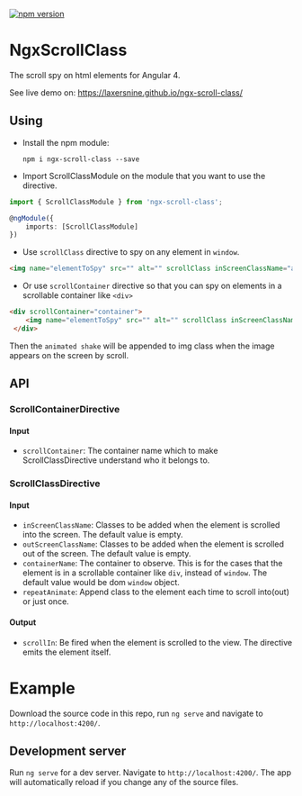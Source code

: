 [![npm version](https://badge.fury.io/js/ngx-scroll-class.svg)](https://www.npmjs.com/package/ngx-scroll-class)

# NgxScrollClass

The scroll spy on html elements for Angular 4.

See live demo on: https://laxersnine.github.io/ngx-scroll-class/

## Using

*   Install the npm module:

        npm i ngx-scroll-class --save

*   Import ScrollClassModule on the module that you want to use the directive.

```typescript
import { ScrollClassModule } from 'ngx-scroll-class';

@ngModule({
    imports: [ScrollClassModule]
})
```

*   Use `scrollClass` directive to spy on any element in `window`.

```html
<img name="elementToSpy" src="" alt="" scrollClass inScreenClassName="animated shake"/>
```

*   Or use `scrollContainer` directive so that you can spy on elements in a scrollable container like `<div>`

```html
<div scrollContainer="container">
    <img name="elementToSpy" src="" alt="" scrollClass inScreenClassName="animated shake" containerName="container"/>
 </div>
```

Then the `animated shake` will be appended to img class when the image appears on the screen by scroll.

## API

### ScrollContainerDirective

#### Input

*   `scrollContainer`: The container name which to make ScrollClassDirective understand who it belongs to.

### ScrollClassDirective

#### Input

*   `inScreenClassName`: Classes to be added when the element is scrolled into the screen. The default value is empty.
*   `outScreenClassName`: Classes to be added when the element is scrolled out of the screen. The default value is empty.
*   `containerName`: The container to observe. This is for the cases that the element is in a scrollable container like `div`, instead of `window`.
    The default value would be dom `window` object.
*   `repeatAnimate`: Append class to the element each time to scroll into(out) or just once.

#### Output

*   `scrollIn`: Be fired when the element is scrolled to the view. The directive emits the element itself.

# Example

Download the source code in this repo, run `ng serve` and navigate to `http://localhost:4200/`. 

## Development server

Run `ng serve` for a dev server. Navigate to `http://localhost:4200/`. The app will automatically reload if you change any of the source files.
